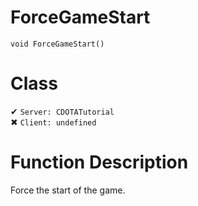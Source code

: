 # ForceGameStart
```
void ForceGameStart()
```
# Class
✔ `Server: CDOTATutorial`  
✖ `Client: undefined`  

# Function Description
Force the start of the game.
